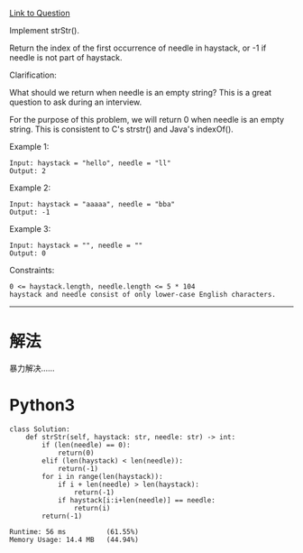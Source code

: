 [Link to Question](https://leetcode.com/explore/interview/card/top-interview-questions-easy/127/strings/885/)



Implement strStr().

Return the index of the first occurrence of needle in haystack, or -1 if needle is not part of haystack.

Clarification:

What should we return when needle is an empty string? This is a great question to ask during an interview.

For the purpose of this problem, we will return 0 when needle is an empty string. This is consistent to C's strstr() and Java's indexOf().

 

Example 1:
```
Input: haystack = "hello", needle = "ll"
Output: 2
```
Example 2:
```
Input: haystack = "aaaaa", needle = "bba"
Output: -1
```
Example 3:
```
Input: haystack = "", needle = ""
Output: 0
 ```

Constraints:
```
0 <= haystack.length, needle.length <= 5 * 104
haystack and needle consist of only lower-case English characters.
```


-----
# 解法
暴力解决……

# Python3
```python3
class Solution:
    def strStr(self, haystack: str, needle: str) -> int:
        if (len(needle) == 0):
            return(0)
        elif (len(haystack) < len(needle)):
            return(-1)
        for i in range(len(haystack)):
            if i + len(needle) > len(haystack):
                return(-1)
            if haystack[i:i+len(needle)] == needle:
                return(i)
        return(-1)
    
Runtime: 56 ms          (61.55%)
Memory Usage: 14.4 MB   (44.94%)
```